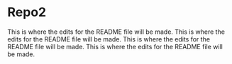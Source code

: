 # Repo2

This is where the edits for the README file will be made.
This is where the edits for the README file will be made.
This is where the edits for the README file will be made.
This is where the edits for the README file will be made.
